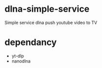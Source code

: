 # dlna-simple-service
Simple service dlna push youtube video to TV

# dependancy 
- yt-dlp
- nanodlna
